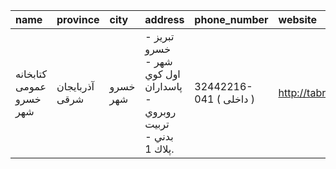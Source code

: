 | name                    | province       | city     | address                                                           | phone_number            | website            |
|:------------------------|:---------------|:---------|:------------------------------------------------------------------|:------------------------|:-------------------|
| كتابخانه عمومی خسرو شهر | آذربایجان شرقی | خسرو شهر | تبریز - خسرو شهر - اول كوي پاسداران - روبروي تربيت بدني - پلاك 1. | 32442216-041 ( داخلی  ) | http://tabrizpl.ir |